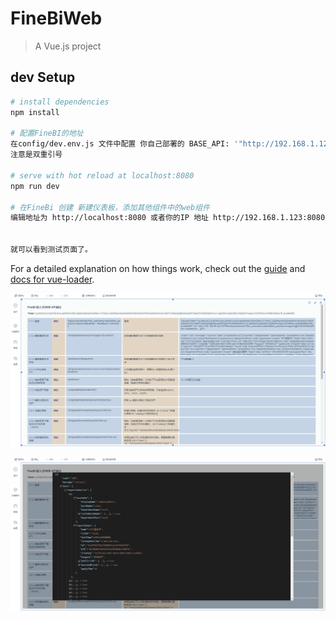 # FineBiWeb

> A Vue.js project 

## dev Setup

``` bash
# install dependencies
npm install

# 配置FineBI的地址
在config/dev.env.js 文件中配置 你自己部署的 BASE_API: '"http://192.168.1.123:37799/webroot/decision"'
注意是双重引号

# serve with hot reload at localhost:8080
npm run dev

# 在FineBi 创建 新建仪表板，添加其他组件中的web组件
编辑地址为 http://localhost:8080 或者你的IP 地址 http://192.168.1.123:8080


就可以看到测试页面了。

```

For a detailed explanation on how things work, check out the [guide](http://vuejs-templates.github.io/webpack/) and [docs for vue-loader](http://vuejs.github.io/vue-loader).

![测试列表页面](/static/img1.png)



![返回结果json可视化](/static/img2.png)
